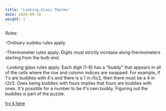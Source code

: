 ```yaml
---
title: "Looking Glass Thermo"
date: 2020-09-18
weight: 1
---
```

Rules:

-Ordinary sudoku rules apply.

-Thermometer rules apply. Digits must strictly increase along thermometers starting from the bulb end.

-Looking glass rules apply. Each digit (1-9) has a "buddy" that appears in all of the cells where the row and column indices are swapped. For example, if 1's are buddies with 4's and there is a 1 in r5c2, then there must be a 4 in r2c5. Ones being buddies with fours implies that fours are buddies with ones. It's possible for a number to be it's own buddy. Figuring out the buddies is part of the puzzle.

<a href="https://app.crackingthecryptic.com/ldcecfpfqc">try it here</a>
